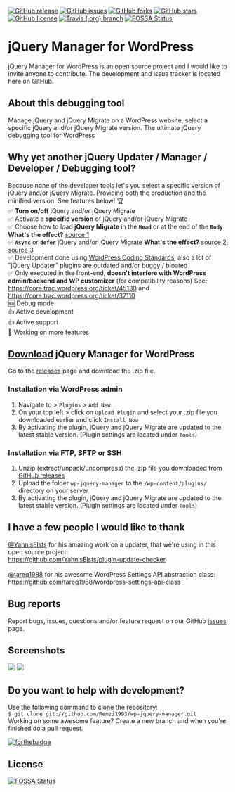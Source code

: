 [![GitHub release](https://img.shields.io/github/release/Remzi1993/wp-jquery-manager.svg)](https://github.com/Remzi1993/wp-jquery-manager/releases/latest)
[![GitHub issues](https://img.shields.io/github/issues/Remzi1993/wp-jquery-manager.svg)](https://github.com/Remzi1993/wp-jquery-manager/issues)
[![GitHub forks](https://img.shields.io/github/forks/Remzi1993/wp-jquery-manager.svg)](https://github.com/Remzi1993/wp-jquery-manager/network/members)
[![GitHub stars](https://img.shields.io/github/stars/Remzi1993/wp-jquery-manager.svg)](https://github.com/Remzi1993/wp-jquery-manager/stargazers)
[![GitHub license](https://img.shields.io/badge/license-GPLv3-blue.svg)](https://github.com/Remzi1993/wp-jquery-manager/blob/master/LICENSE)
[![Travis (.org) branch](https://img.shields.io/travis/Remzi1993/wp-jquery-manager/master.svg)](https://travis-ci.org/Remzi1993/wp-jquery-manager)
[![FOSSA Status](https://app.fossa.io/api/projects/git%2Bgithub.com%2FRemzi1993%2Fwp-jquery-manager.svg?type=shield)](https://app.fossa.io/projects/git%2Bgithub.com%2FRemzi1993%2Fwp-jquery-manager?ref=badge_shield)

# jQuery Manager for WordPress

jQuery Manager for WordPress is an open source project and I would like to invite anyone to contribute. The development and issue tracker is located here on GitHub.

## About this debugging tool

Manage jQuery and jQuery Migrate on a WordPress website, select a specific jQuery and/or jQuery Migrate version. The ultimate jQuery debugging tool for WordPress

## Why yet another jQuery Updater / Manager / Developer / Debugging tool?

Because none of the developer tools let's you select a specific version of jQuery and/or jQuery Migrate. Providing both the production and the minified version. See features below! :trophy:<br>
:white_check_mark: **Turn on/off** jQuery and/or jQuery Migrate<br>
:white_check_mark: Activate a **specific version** of jQuery and/or jQuery Migrate<br>
:white_check_mark: Choose how to load **jQuery Migrate** in the **`Head`** or at the end of the **`Body`** **What's the effect?** [source 1](https://flaviocopes.com/javascript-async-defer/)<br>
:white_check_mark: **`Async`** or **`defer`** jQuery and/or jQuery Migrate **What's the effect?** [source 2](https://www.growingwiththeweb.com/2014/02/async-vs-defer-attributes.html), [source 3](https://bitsofco.de/async-vs-defer/)<br>
:white_check_mark: Development done using [WordPress Coding Standards](https://make.wordpress.org/core/handbook/best-practices/coding-standards/), also a lot of "jQuery Updater" plugins are outdated and/or buggy / bloated<br>
:white_check_mark: Only executed in the front-end, **doesn't interfere with WordPress admin/backend and WP customizer** (for compatibility reasons) See: https://core.trac.wordpress.org/ticket/45130 and https://core.trac.wordpress.org/ticket/37110 <br>
:new: Debug mode<br>
:thumbsup: Active development<br>
:thumbsup: Active support<br>
:arrows_counterclockwise: Working on more features

## [Download](https://github.com/Remzi1993/wp-jquery-manager/releases) jQuery Manager for WordPress

Go to the [releases](https://github.com/Remzi1993/wp-jquery-manager/releases) page and download the .zip file.

### Installation via WordPress admin

1. Navigate to > `Plugins` > `Add New`
2. On your top left > click on `Upload Plugin` and select your .zip file you downloaded earlier and click `Install Now`
3. By activating the plugin, jQuery and jQuery Migrate are updated to the latest stable version. (Plugin settings are located under `Tools`)

### Installation via FTP, SFTP or SSH

1. Unzip (extract/unpack/uncompress) the .zip file you downloaded from
   [GitHub releases](https://github.com/Remzi1993/wp-jquery-manager/releases)
2. Upload the folder `wp-jquery-manager` to the `/wp-content/plugins/` directory on your server
3. By activating the plugin, jQuery and jQuery Migrate are updated to the latest stable version.
   (Plugin settings are located under `Tools`)

## I have a few people I would like to thank

[@YahnisElsts](https://github.com/YahnisElsts) for his amazing work on a updater, that we're using in this
open source project:<br> https://github.com/YahnisElsts/plugin-update-checker <br><br>
[@tareq1988](https://github.com/tareq1988) for his awesome WordPress Settings API abstraction class:<br> https://github.com/tareq1988/wordpress-settings-api-class <br>

## Bug reports

Report bugs, issues, questions and/or feature request on our GitHub
[issues](https://github.com/Remzi1993/wp-jquery-manager/issues) page.

## Screenshots

<img src="https://raw.githubusercontent.com/Remzi1993/wp-jquery-manager/master/assets/img/screenshot-1.png">
<img src="https://raw.githubusercontent.com/Remzi1993/wp-jquery-manager/master/assets/img/screenshot-2.png">

## Do you want to help with development?

Use the following command to clone the repository:<br>
`$ git clone git://github.com/Remzi1993/wp-jquery-manager.git`<br>
Working on some awesome feature? Create a new branch and when you're finished do a pull request.

[![forthebadge](https://forthebadge.com/images/badges/built-with-wordpress.svg)](https://forthebadge.com)


## License
[![FOSSA Status](https://app.fossa.io/api/projects/git%2Bgithub.com%2FRemzi1993%2Fwp-jquery-manager.svg?type=large)](https://app.fossa.io/projects/git%2Bgithub.com%2FRemzi1993%2Fwp-jquery-manager?ref=badge_large)